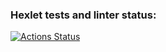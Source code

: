 ### Hexlet tests and linter status:
[![Actions Status](https://github.com/gafetinov/frontend-testing-react-project-lvl1/workflows/hexlet-check/badge.svg)](https://github.com/gafetinov/frontend-testing-react-project-lvl1/actions)